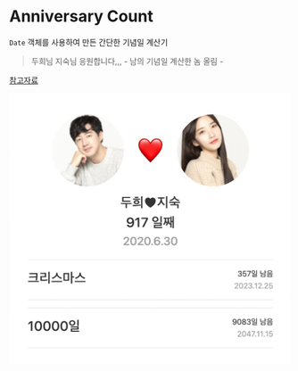 # Anniversary Count

`Date` 객체를 사용하여 만든 간단한 기념일 계산기

> 두희님 지숙님 응원합니다,,, - 남의 기념일 계산한 놈 올림 -

[참고자료](https://techit.education/my/courses/kdt-basic/kdt-frontend-4th)

![결과](./2023-01-02%2017.15.33.png)
